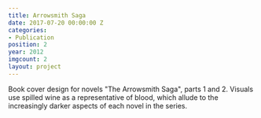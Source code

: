 ```yaml
---
title: Arrowsmith Saga
date: 2017-07-20 00:00:00 Z
categories:
- Publication
position: 2
year: 2012
imgcount: 2
layout: project
---
```


Book cover design for novels "The Arrowsmith Saga", parts 1 and 2. Visuals use spilled wine as a representative of blood, which allude to the increasingly darker aspects of each novel in the series.
